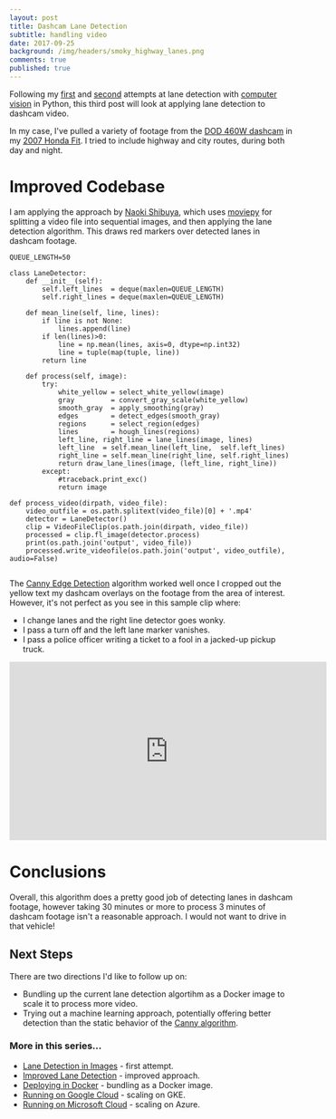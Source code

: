 ```yaml
---
layout: post
title: Dashcam Lane Detection
subtitle: handling video
date: 2017-09-25
background: /img/headers/smoky_highway_lanes.png
comments: true
published: true
---
```


Following my [first](/2017/05/21/py_lane_detect/) and [second](/2017/06/13/lane_detect_improved/) attempts at lane detection with [computer vision](http://opencv.org/) in Python, this third post will look at applying lane detection to dashcam video.

In my case, I've pulled a variety of footage from the [DOD 460W dashcam](https://dod-tech.ca/en/product/dod-ls460w/) in my [2007 Honda Fit](http://i2.cdn.turner.com/money/galleries/2008/autos/0806/gallery.cr_best_used_mpg/images/2008_honda_fit.jpg).  I tried to include highway and city routes, during both day and night.

# Improved Codebase
I am applying the approach by [Naoki Shibuya](https://github.com/naokishibuya/car-finding-lane-lines), which uses [moviepy](https://zulko.github.io/moviepy/) for splitting a video file into sequential images, and then applying the lane detection algorithm.  This draws red markers over detected lanes in dashcam footage.

```
QUEUE_LENGTH=50

class LaneDetector:
    def __init__(self):
        self.left_lines  = deque(maxlen=QUEUE_LENGTH)
        self.right_lines = deque(maxlen=QUEUE_LENGTH)

    def mean_line(self, line, lines):
        if line is not None:
            lines.append(line)
        if len(lines)>0:
            line = np.mean(lines, axis=0, dtype=np.int32)
            line = tuple(map(tuple, line))
        return line

    def process(self, image):
        try:
            white_yellow = select_white_yellow(image)
            gray         = convert_gray_scale(white_yellow)
            smooth_gray  = apply_smoothing(gray)
            edges        = detect_edges(smooth_gray)
            regions      = select_region(edges)
            lines        = hough_lines(regions)
            left_line, right_line = lane_lines(image, lines)
            left_line  = self.mean_line(left_line,  self.left_lines)
            right_line = self.mean_line(right_line, self.right_lines)
            return draw_lane_lines(image, (left_line, right_line))
        except:
            #traceback.print_exc()
            return image

def process_video(dirpath, video_file):
    video_outfile = os.path.splitext(video_file)[0] + '.mp4'
    detector = LaneDetector()
    clip = VideoFileClip(os.path.join(dirpath, video_file))
    processed = clip.fl_image(detector.process)
    print(os.path.join('output', video_file))
    processed.write_videofile(os.path.join('output', video_outfile), audio=False)
    
```

The [Canny Edge Detection](https://github.com/guydavis/lane-detect/blob/master/lane_detect.py) algorithm worked well once I cropped out the yellow text my dashcam overlays on the footage from the area of interest.  However, it's not perfect as you see in this sample clip where:

* I change lanes and the right line detector goes wonky.
* I pass a turn off and the left lane marker vanishes.
* I pass a police officer writing a ticket to a fool in a jacked-up pickup truck.  

<iframe width="560" height="315" src="https://www.youtube.com/embed/M91KB01VBNs" frameborder="0" gesture="media" allowfullscreen></iframe>

# Conclusions
Overall, this algorithm does a pretty good job of detecting lanes in dashcam footage, however taking 30 minutes or more to process 3 minutes of dashcam footage isn't a reasonable approach.  I would not want to drive in that vehicle!  

## Next Steps
There are two directions I'd like to follow up on:
* Bundling up the current lane detection algortihm as a Docker image to scale it to process more video.
* Trying out a machine learning approach, potentially offering better detection than the static behavior of the [Canny algorithm](https://en.wikipedia.org/wiki/Canny_edge_detector).

### More in this series...
* [Lane Detection in Images](/2017/05/21/py_lane_detect/) - first attempt.
* [Improved Lane Detection](/2017/06/13/lane_detect_improved/) - improved approach.
* [Deploying in Docker](/2017/10/16/lane_detect_docker/) - bundling as a Docker image.
* [Running on Google Cloud](/2017/11/24/lane_detect_cloud_gke/) - scaling on GKE.
* [Running on Microsoft Cloud](/2017/12/17/lane_detect_cloud_azure/) - scaling on Azure.
